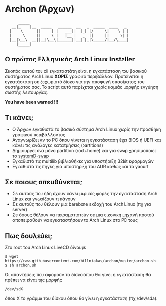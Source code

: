 # Archon (Άρχων)

```
      _____  
   __|_    |__  _____   ______  __   _  _____  ____   _  
  |    \      ||     | |   ___||  |_| |/     \|    \ | | 
  |     \     ||     \ |   |__ |   _  ||     ||     \| | 
  |__|\__\  __||__|\__\|______||__| |_|\_____/|__/\____| 
     |_____|                                            
```

## Ο πρώτος Ελληνικός Arch Linux Installer

Σκοπός αυτού του cli εγκαταστάτη είναι η εγκατάσταση του
βασικού συστήματος Arch Linux **ΧΩΡΙΣ** γραφικό περιβάλλον.
Προτείνεται η εγκατάσταση σε ξεχωριστό δίσκο για την 
αποφυγή σπασίματος του συστήματος σας. Το script αυτό 
παρέχεται χωρίς καμιάς μορφής εγγύηση σωστής λειτουργίας.

**You have been warned !!!**
## Τι κάνει;
* Ο Άρχων εγκαθιστά το βασικό σύστημα Arch Linux χωρίς την προσθήκη γραφικού περιβάλλοντος
* Αναγνωρίζει αν το PC όπου γίνεται η εγκατάσταση έχει BIOS ή UEFI και κάνει τις ανάλογες κατατμήσεις (partitions)
* Δημιουργεί ένα μόνο partition (root+home) και για swap χρησιμοποιεί το [systemD-swap](https://github.com/Nefelim4ag/systemd-swap)
* Εγκαθιστά τις multilib βιβλιοθήκες για υποστήριξη 32bit εφαρμογών
* Εγκαθιστά τις πηγές για υποστήριξη του AUR καθώς και το yaourt
## Σε ποιους απευθύνεται;
* Σε αυτούς που ήδη έχουν κάνει μερικές φορές την εγκατάσταση Arch Linux και γνωρίζουν τι κάνουν
* Σε αυτούς που θέλουν μια barebone εκδοχή του Arch Linux (πχ για server)
* Σε όσους θέλουν να πειραματιστούν σε μια εικονική μηχανή προτού αποπειραθούν να εγκαταστήσουν το Arch Linux στο PC τους

## Πως δουλεύει;
Στο root του Arch Linux LiveCD δίνουμε
```
$ wget https://raw.githubusercontent.com/billniakas/archon/master/archon.sh
$ sh archon.sh
```
Οι απαντήσεις που αφορούν το δίσκο όπου θα γίνει η εγκατάσταση θα πρέπει να είναι της μορφής
```
/dev/sdX
```
όπου Χ το γράμμα του δίσκου όπου θα γίνει η εγκατάσταση (πχ /dev/sda).
